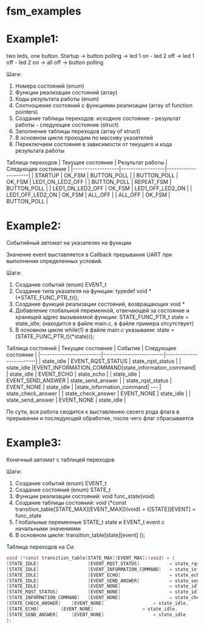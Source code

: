 # fsm_examples
# Example1: 
two leds, one button. Startup -> button polling -> led 1 on - led 2 off -> led 1 off - led 2 on -> all off -> button polling

Шаги:
1. Номера состояний (enum)
2. Функции реализации состояний (array)
3. Коды результата работы (enum)
4. Соотношение состояний с функциями реализации (array of function pointers)
5. Создание таблицы переходов: исходное состояние - результат работы - следующее состояние (struct)
6. Заполнение таблицы переходов (array of struct)
7. В основном цикле проходим по массиву указателей
8. Переключаем состояния в зависимости от текущего и кода результата работы

Таблица переходов
| Текущее состояние | Результат работы | Следующее состояние |
|-------------------|------------------|---------------------|
|     STARTUP       |     OK_FSM       |      BUTTON_POLL    |
|     BUTTON_POLL   |     OK_FSM       |  LED1_ON_LED2_OFF   |
|     BUTTON_POLL   |     REPEAT_FSM   |      BUTTON_POLL    |
| LED1_ON_LED2_OFF  |     OK_FSM       |  LED1_OFF_LED2_ON   |
| LED1_OFF_LED2_ON  |     OK_FSM       |       ALL_OFF       |
|     ALL_OFF       |     OK_FSM       |      BUTTON_POLL    |    
          
# Example2: 
Событийный автомат на указателях на функции

Значение event выставляется в Callback прерывания UART при выполнении определенных условий. 

Шаги:
1. Создание событий (enum) EVENT_t
2. Создание типа указателя на функции: typedef void *(*STATE_FUNC_PTR_t)();
3. Создание функций реализации состояний, возвращающих void *
4. Добавление глобальной переменной, отвечающей за состояние и хранящей адрес вызываемой функции: STATE_FUNC_PTR_t state = state_idle; (находится в файле main.c, в файле примера отсутствует) 
5. В основном цикле while(1) в файле main.c указываем: state = (STATE_FUNC_PTR_t)(*state)();

Таблица состояний
|    Текущее состояние    |          Событие        |   Следующее состояние   |
|-------------------------|-------------------------|-------------------------|
|        state_idle       |     EVENT_RQST_STATUS   |    state_rqst_status    |
|        state_idle       |EVENT_INFORMATION_COMMAND|state_information_command|
|        state_idle       |        EVENT_ECHO       |       state_echo        |
|        state_idle       |     EVENT_SEND_ANSWER   |    state_send_answer    |
|    state_rqst_status    |         EVENT_NONE      |       state_idle        |
|state_information_command|            ---          |    state_check_answer   |
|    state_check_answer   |        EVENT_NONE       |       state_idle        |
|    state_send_answer    |        EVENT_NONE       |       state_idle        |

По сути, вся работа сводится к выставлению своего рода флага в прерывании и последующей обработке, после чего флаг сбрасывается

# Example3: 
Конечный автомат с таблицей переходов

Шаги:
1. Создание событий (enum) EVENT_t
2. Создание состояний (enum) STATE_t
3. Функции реализации состояний: void func_state(void)
4. Создание таблицы состояний: 
void (*const transition_table[STATE_MAX][EVENT_MAX])(void) = {[STATE][EVENT] = func_state
5. Глобальные переменные STATE_t state и EVENT_t event с начальными значениями
6. В основном цикле: transition_table[state][event] ();

Таблица переходов на Си:
```C
void (*const transition_table[STATE_MAX][EVENT_MAX])(void) = {
[STATE_IDLE]                  [EVENT_RQST_STATUS]           = state_rqst_status,
[STATE_IDLE]                  [EVENT_INFORMATION_COMMAND]   = state_information_command,
[STATE_IDLE]                  [EVENT_ECHO]                  = state_echo,
[STATE_IDLE]                  [EVENT_SEND_ANSWER]           = state_send_answer,
[STATE_IDLE]                  [EVENT_NONE]                  = state_idle,
[STATE_RQST_STATUS]	          [EVENT_NONE]                  = state_idle,
[STATE_INFORMATION_COMMAND]   [EVENT_NONE]                  = state_check_answer,
[STATE_CHECK_ANSWER]	[EVENT_NONE]                  = state_idle,
[STATE_ECHO]		[EVENT_NONE]                  = state_idle,
[STATE_SEND_ANSWER]		[EVENT_NONE]                  = state_idle
};
